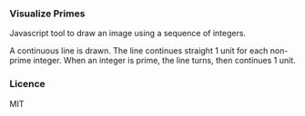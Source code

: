 ### Visualize Primes

Javascript tool to draw an image using a sequence of integers.

A continuous line is drawn.  The line continues straight 1 unit for each non-prime integer.  When an integer is prime, the line turns, then continues 1 unit.

### Licence

MIT  